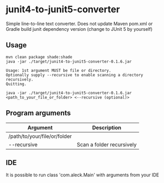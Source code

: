 # junit4-to-junit5-converter

Simple line-to-line text converter. Does not update Maven pom.xml or Gradle build junit dependency version (change to JUnit 5 by yourself)

## Usage

```
mvn clean package shade:shade
java -jar ./target/junit4-to-junit5-converter-0.1.6.jar

Usage: 1st argument MUST be file or directory.
Optionally supply --recursive to enable scanning a directory recursively.
Quitting.

java -jar ./target/junit4-to-junit5-converter-0.1.6.jar <path_to_your_file_or_folder> <--recursive (optional)>

```

## Program arguments
| Argument        | Description       |
| --------------- |:-----------------:|
| /path/to/your/file/or/folder        |
| --recursive     | Scan a folder recursively|

## IDE
It is possible to run class 'com.aleck.Main' with arguments from your IDE
